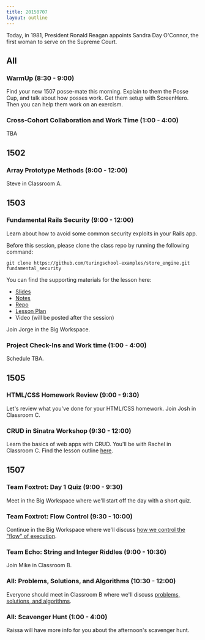 ```yaml
---
title: 20150707
layout: outline
---
```


Today, in 1981, President Ronald Reagan appoints Sandra Day O'Connor, the first woman to serve on the Supreme Court.


## All

### WarmUp (8:30 - 9:00)

Find your new 1507 posse-mate this morning. Explain to them the Posse Cup, and talk about how posses work. Get them 
setup with ScreenHero. Then you can help them work on an exercism. 

### Cross-Cohort Collaboration and Work Time (1:00 - 4:00)

TBA


## 1502

### Array Prototype Methods (9:00 - 12:00)

Steve in Classroom A.


## 1503

### Fundamental Rails Security (9:00 - 12:00)

Learn about how to avoid some common security exploits in your Rails app.

Before this session, please clone the class repo by running the following command:

`git clone https://github.com/turingschool-examples/store_engine.git fundamental_security`

You can find the supporting materials for the lesson here:

* [Slides](https://www.dropbox.com/s/jz5fpbyxwuidr5t/Turing%20-%20Fundamental%20Rails%20Security.key?dl=0)
* [Notes](https://www.dropbox.com/s/a3k2hp473y1pss4/Turing%20-%20Fundamental%20Rails%20Security%20%28Notes%29.pages?dl=0)
* [Repo](https://github.com/turingschool-examples/store_engine.git)
* [Lesson Plan](http://tutorials.jumpstartlab.com/topics/architecture/fundamental_security.html)
* Video (will be posted after the session)

Join Jorge in the Big Workspace.

### Project Check-Ins and Work time (1:00 - 4:00)

Schedule TBA.


## 1505

### HTML/CSS Homework Review (9:00 - 9:30)

Let's review what you've done for your HTML/CSS homework. Join Josh in
Classroom C.

### CRUD in Sinatra Workshop (9:30 - 12:00)

Learn the basics of web apps with CRUD. You'll be with Rachel in Classroom C. Find the lesson outline [here](https://github.com/turingschool/lesson_plans/blob/master/ruby_02-web_applications_with_ruby/crud_sinatra.markdown).

## 1507

### Team Foxtrot: Day 1 Quiz (9:00 - 9:30)

Meet in the Big Workspace where we'll start off the day with a short quiz.

### Team Foxtrot: Flow Control (9:30 - 10:00)

Continue in the Big Workspace where we'll discuss [how we control the "flow" of execution](https://github.com/turingschool/lesson_plans/blob/master/ruby_01-object_oriented_programming_with_ruby/flow_control.markdown).

### Team Echo: String and Integer Riddles (9:00 - 10:30)

Join Mike in Classroom B.

### All: Problems, Solutions, and Algorithms (10:30 - 12:00)

Everyone should meet in Classroom B where we'll discuss [problems, solutions, and algorithms](https://github.com/turingschool/lesson_plans/blob/master/ruby_01-object_oriented_programming_with_ruby/problems_solutions_algorithms.markdown).

### All: Scavenger Hunt (1:00 - 4:00)

Raissa will have more info for you about the afternoon's scavenger hunt.
